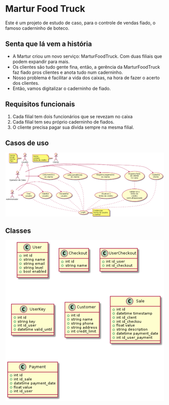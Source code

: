 # Martur Food Truck

Este é um projeto de estudo de caso, para o controle de vendas fiado, o famoso caderninho de boteco.

## Senta que lá vem a história

* A Martur criou um novo serviço: MarturFoodTruck. Com duas filiais que podem expandir para mais.
* Os clientes são tudo gente fina, então, a gerência da MarturFoodTruck faz fiado pros clientes e anota tudo num caderninho.
* Nosso problema é facilitar a vida dos caixas, na hora de fazer o acerto dos clientes.
* Então, vamos digitalizar o caderninho de fiado.

  
## Requisitos funcionais

1. Cada filial tem dois funcionários que se revezam no caixa
2. Cada filial tem seu próprio caderninho de fiados.
3. O cliente precisa pagar sua dívida sempre na mesma filial.

## Casos de uso

![Casos de uso](docs/use-cases.png)

## Classes

![Classes](docs/class-diagram.png)